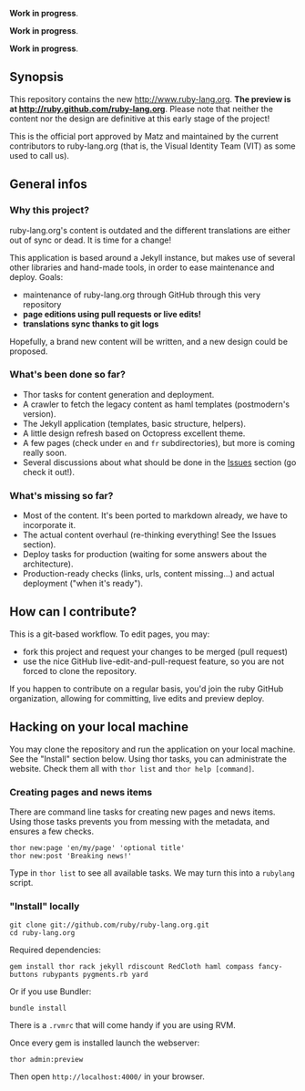 **Work in progress**.

**Work in progress**.

**Work in progress**.

## Synopsis

This repository contains the new http://www.ruby-lang.org. **The preview is at http://ruby.github.com/ruby-lang.org**. Please note that neither the content nor the design are definitive at this early stage of the project!

This is the official port approved by Matz and maintained by the current contributors to ruby-lang.org (that is, the Visual Identity Team (VIT) as some used to call us).

## General infos

### Why this project?

ruby-lang.org's content is outdated and the different translations are either out of sync or dead. It is time for a change!

This application is based around a Jekyll instance, but makes use of several other libraries and hand-made tools, in order to ease maintenance and deploy.
Goals:

* maintenance of ruby-lang.org through GitHub through this very repository
* **page editions using pull requests or live edits!**
* **translations sync thanks to git logs**

Hopefully, a brand new content will be written, and a new design could be proposed.

### What's been done so far?

* Thor tasks for content generation and deployment.
* A crawler to fetch the legacy content as haml templates (postmodern's version).
* The Jekyll application (templates, basic structure, helpers).
* A little design refresh based on Octopress excellent theme.
* A few pages (check under `en` and `fr` subdirectories), but more is coming really soon.
* Several discussions about what should be done in the [Issues](https://github.com/ruby/ruby-lang.org/issues) section (go check it out!).

### What's missing so far?

* Most of the content. It's been ported to markdown already, we have to incorporate it.
* The actual content overhaul (re-thinking everything! See the Issues section).
* Deploy tasks for production (waiting for some answers about the architecture).
* Production-ready checks (links, urls, content missing…) and actual deployment ("when it's ready").

## How can I contribute?

This is a git-based workflow. To edit pages, you may:

* fork this project and request your changes to be merged (pull request)
* use the nice GitHub live-edit-and-pull-request feature, so you are not forced to clone the repository.

If you happen to contribute on a regular basis, you'd join the ruby GitHub organization, allowing for committing, live edits and preview deploy.

## Hacking on your local machine

You may clone the repository and run the application on your local machine. See the "Install" section below. Using thor tasks, you can administrate the website. Check them all with `thor list` and `thor help [command]`.

### Creating pages and news items

There are command line tasks for creating new pages and news items. Using those tasks prevents you from messing with the metadata, and ensures a few checks.

    thor new:page 'en/my/page' 'optional title'
    thor new:post 'Breaking news!'

Type in `thor list` to see all available tasks. We may turn this into a `rubylang` script.

### "Install" locally

    git clone git://github.com/ruby/ruby-lang.org.git
    cd ruby-lang.org

Required dependencies:

    gem install thor rack jekyll rdiscount RedCloth haml compass fancy-buttons rubypants pygments.rb yard

Or if you use Bundler:

    bundle install

There is a `.rvmrc` that will come handy if you are using RVM.

Once every gem is installed launch the webserver:

    thor admin:preview

Then open `http://localhost:4000/` in your browser.
